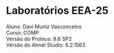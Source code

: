 # Laboratórios EEA-25
Aluno: Davi Muniz Vasconcelos <br />
Curso: COMP <br />
Versão do Proteus: 8.6 SP2 <br />
Versão do Atmel Studio: 6.2.1563
